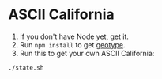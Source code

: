 # ASCII California
1. If you don't have Node yet, get it.
2. Run `npm install` to get [geotype](https://github.com/morganherlocker/geotype).
2. Run this to get your own ASCII California:

```sh
./state.sh
```